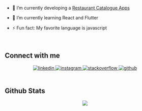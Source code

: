 - 🔭 I’m currently developing a [Restaurant Catalogue Apps](https://github.com/anis000romzi/my-restaurant-list)  
  

- 🌱 I’m currently learning React and Flutter  
  

- ⚡ Fun fact: My favorite language is javascript  
  

<br/>  

## Connect with me  
<div align="center">
<a href="https://linkedin.com/in/anis-romzi-125295229" target="_blank">
<img src=https://img.shields.io/badge/linkedin-%231E77B5.svg?&style=for-the-badge&logo=linkedin&logoColor=white alt=linkedin style="margin-bottom: 5px;" />
</a>
<a href="https://instagram.com/anis000romzi" target="_blank">
<img src=https://img.shields.io/badge/instagram-%23000000.svg?&style=for-the-badge&logo=instagram&logoColor=white alt=instagram style="margin-bottom: 5px;" />
</a>
<a href="https://stackoverflow.com/users/20772187" target="_blank">
<img src=https://img.shields.io/badge/stackoverflow-%23F28032.svg?&style=for-the-badge&logo=stackoverflow&logoColor=white alt=stackoverflow style="margin-bottom: 5px;" />
</a>
<a href="https://github.com/anis000romzi" target="_blank">
<img src=https://img.shields.io/badge/github-%2324292e.svg?&style=for-the-badge&logo=github&logoColor=white alt=github style="margin-bottom: 5px;" />
</a>  
</div>  
  

<br/>  


## Github Stats  
<div align="center"><img src="https://github-readme-stats.vercel.app/api?username=anis000romzi&show_icons=true&count_private=true&hide_border=true" align="center" /></div>  

<br/>  
